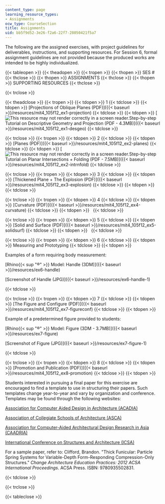 ```yaml
---
content_type: page
learning_resource_types:
- Assignments
ocw_type: CourseSection
title: Assignments
uid: bb5f9d52-3e26-f2a6-22f7-28050421f5a7
---
```


The following are the assigned exercises, with project guidelines for deliverables, instructions, and supporting resources. For Session 6, formal assignment guidelines are not provided because the produced works are intended to be highly individualized.

{{< tableopen >}}
{{< theadopen >}}
{{< tropen >}}
{{< thopen >}}
SES #
{{< thclose >}}
{{< thopen >}}
ASSIGNMENTS
{{< thclose >}}
{{< thopen >}}
SUPPORTING RESOURCES
{{< thclose >}}

{{< trclose >}}

{{< theadclose >}}
{{< tropen >}}
{{< tdopen >}}
1
{{< tdclose >}}
{{< tdopen >}}
[Projections of Oblique Planes (PDF)]({{< baseurl >}}/resources/mit4_105f12_ex1-projection)
{{< tdclose >}}
{{< tdopen >}}
[![This resource may not render correctly in a screen reader.](/images/inacessible.gif)Step-by-step Tutorial on Descriptive Geometry and Projection (PDF - 4.3MB)]({{< baseurl >}}/resources/mit4_105f12_ex1-desgeo)
{{< tdclose >}}

{{< trclose >}}
{{< tropen >}}
{{< tdopen >}}
2
{{< tdclose >}}
{{< tdopen >}}
[Planes (PDF)]({{< baseurl >}}/resources/mit4_105f12_ex2-planes)
{{< tdclose >}}
{{< tdopen >}}
[![This resource may not render correctly in a screen reader.](/images/inacessible.gif)Step-by-step Tutorial on Planar Intersections + Folding (PDF - 7.5MB)]({{< baseurl >}}/resources/mit4_105f12_ex2-intrnfold)
{{< tdclose >}}

{{< trclose >}}
{{< tropen >}}
{{< tdopen >}}
3
{{< tdclose >}}
{{< tdopen >}}
[Thickened Plane + The Explosion (PDF)]({{< baseurl >}}/resources/mit4_105f12_ex3-explosion)
{{< tdclose >}}
{{< tdopen >}}
 
{{< tdclose >}}

{{< trclose >}}
{{< tropen >}}
{{< tdopen >}}
4
{{< tdclose >}}
{{< tdopen >}}
[Curvature (PDF)]({{< baseurl >}}/resources/mit4_105f12_ex4-curvature)
{{< tdclose >}}
{{< tdopen >}}
 
{{< tdclose >}}

{{< trclose >}}
{{< tropen >}}
{{< tdopen >}}
5
{{< tdclose >}}
{{< tdopen >}}
[Solid and Surface (PDF)]({{< baseurl >}}/resources/mit4_105f12_ex5-solidsurf)
{{< tdclose >}}
{{< tdopen >}}
 
{{< tdclose >}}

{{< trclose >}}
{{< tropen >}}
{{< tdopen >}}
6
{{< tdclose >}}
{{< tdopen >}}
Measuring and Prototyping
{{< tdclose >}}
{{< tdopen >}}


Examples of a form requiring body measurement:

[Rhino{{< sup "®" >}} Model: Handle (3DM)]({{< baseurl >}}/resources/ex6-handle)

[Screenshot of Handle (JPG)]({{< baseurl >}}/resources/ex6-handle-1)


{{< tdclose >}}

{{< trclose >}}
{{< tropen >}}
{{< tdopen >}}
7
{{< tdclose >}}
{{< tdopen >}}
[The Figure and Configure (PDF)]({{< baseurl >}}/resources/mit4_105f12_ex7-figureconf)
{{< tdclose >}}
{{< tdopen >}}


Example of a predetermined figure provided to students:

[Rhino{{< sup "®" >}} Model: Figure (3DM - 3.7MB)]({{< baseurl >}}/resources/ex7-figure)

[Screenshot of Figure (JPG)]({{< baseurl >}}/resources/ex7-figure-1)


{{< tdclose >}}

{{< trclose >}}
{{< tropen >}}
{{< tdopen >}}
8
{{< tdclose >}}
{{< tdopen >}}
[Promotion and Publication (PDF)]({{< baseurl >}}/resources/mit4_105f12_ex8-promotion)
{{< tdclose >}}
{{< tdopen >}}


Students interested in pursuing a final paper for this exercise are encouraged to find a template to use in structuring their papers. Such templates change year-to-year and vary by organization and conference. Templates may be found through the following websites:

[Association for Computer Aided Design in Architecture (ACADIA)](http://acadia.org/)

[Association of Collegiate Schools of Architecture (ASCA)](http://acsa-arch.org/)

[Association for Computer-Aided Architectural Design Research in Asia (CAADRIA)](http://www.caadria.org/)

[International Conference on Structures and Architecture (ICSA)](http://www.icsa2013.arquitectura.uminho.pt/)

For a sample paper, refer to: Clifford, Brandon. "Thick Funicular: Particle Spring Systems for Variable-Depth Form-Responding Compression-Only Structures." _Change Architecture Education Practices: 2012 ACSA International Proceedings_. ACSA Press. ISBN: 9780935502831.


{{< tdclose >}}

{{< trclose >}}

{{< tableclose >}}